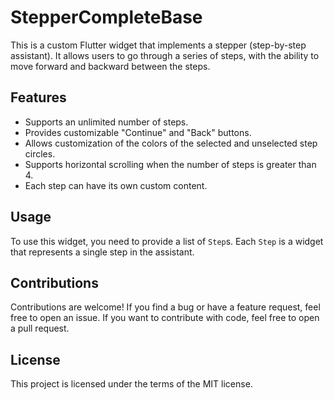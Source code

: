 # StepperCompleteBase

This is a custom Flutter widget that implements a stepper (step-by-step assistant). It allows users to go through a series of steps, with the ability to move forward and backward between the steps.

## Features

- Supports an unlimited number of steps.
- Provides customizable "Continue" and "Back" buttons.
- Allows customization of the colors of the selected and unselected step circles.
- Supports horizontal scrolling when the number of steps is greater than 4.
- Each step can have its own custom content.

## Usage

To use this widget, you need to provide a list of `Step`s. Each `Step` is a widget that represents a single step in the assistant.

## Contributions

Contributions are welcome! If you find a bug or have a feature request, feel free to open an issue. If you want to contribute with code, feel free to open a pull request.

## License

This project is licensed under the terms of the MIT license.
